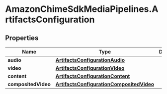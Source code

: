 # AmazonChimeSdkMediaPipelines.ArtifactsConfiguration

## Properties

Name | Type | Description | Notes
------------ | ------------- | ------------- | -------------
**audio** | [**ArtifactsConfigurationAudio**](ArtifactsConfigurationAudio.md) |  | 
**video** | [**ArtifactsConfigurationVideo**](ArtifactsConfigurationVideo.md) |  | 
**content** | [**ArtifactsConfigurationContent**](ArtifactsConfigurationContent.md) |  | 
**compositedVideo** | [**ArtifactsConfigurationCompositedVideo**](ArtifactsConfigurationCompositedVideo.md) |  | [optional] 


